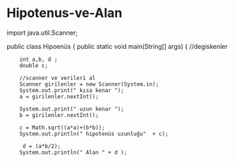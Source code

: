 # Hipotenus-ve-Alan
import java.util.Scanner;

public class Hipoenüs {
    public static void main(String[] args) {
        //degiskenler

        int a,b, d ;
        double c;

        //scanner ve verileri al
        Scanner girilenler = new Scanner(System.in);
        System.out.print(" kısa kenar ");
        a = girilenler.nextInt();

        System.out.print(" uzun kenar ");
        b = girilenler.nextInt();

        c = Math.sqrt((a*a)+(b*b));
        System.out.println(" hipotenüs uzunluğu"  + c);

         d = (a*b/2);
        System.out.println(" Alan " + d );
